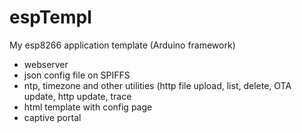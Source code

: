 # espTempl
My esp8266 application template (Arduino framework)
 - webserver
 - json config file on SPIFFS
 - ntp, timezone and other utilities (http file upload, list, delete, OTA update, http update, trace
 - html template with config page
 - captive portal
